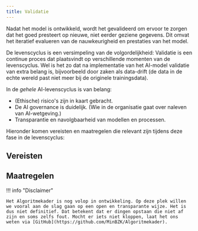 ```yaml
--- 
title: Validatie
---
```


Nadat het model is ontwikkeld, wordt het gevalideerd om ervoor te zorgen dat het goed presteert op nieuwe, niet eerder geziene gegevens. Dit omvat het iteratief evalueren van de nauwkeurigheid en prestaties van het model. 

De levenscyclus is een versimpeling van de volgordelijkheid: Validatie is een continue proces dat plaatsvindt op verschillende momenten van de levenscyclus. Wel is het zo dat na implementatie van het AI-model validatie van extra belang is, bijvoorbeeld door zaken als data-drift (de data in de echte wereld past niet meer bij de originele trainingsdata).

In de _gehele_ AI-levenscyclus is van belang:
- (Ethische) risico's zijn in kaart gebracht.
- De AI governance is duidelijk. (Wie in de organisatie gaat over naleven van AI-wetgeving.)
- Transparantie en navolgbaarheid van modellen en processen.

Hieronder komen vereisten en maatregelen die relevant zijn tijdens deze fase in de levenscyclus:

## Vereisten 

## Maatregelen


<!-- list levenscyclus/validatie -->

!!! info "Disclaimer"

    Het Algoritmekader is nog volop in ontwikkeling. Op deze plek willen we vooral aan de slag gaan op een open en transparante wijze. Het is dus niet definitief. Dat betekent dat er dingen opstaan die niet af zijn en soms zelfs fout. Mocht er iets niet kloppen, laat het ons weten via [GitHub](https://github.com/MinBZK/Algoritmekader).

